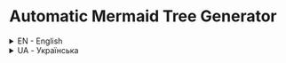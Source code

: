 # Automatic Mermaid Tree Generator
<details> <summary>EN - English</summary> <br>
Mermaid Tree Generator made for Obsidian pluggin Templater.  You need to insert tags in text to generate it.

You need to copy code from TreeGenerator  file to note in folder with all files, that you need. It also applies to files in folders inside of it.

The difference between files TreeGenerator is comments language.

Your family should look like that:

<img src="https://github.com/user-attachments/assets/32c7718d-7339-4e59-b2ff-d52bbc5c511b" height=30% width=30% >

Result would look like that:

<img src="https://github.com/user-attachments/assets/2c581351-7fdf-4f26-a8f2-6eb05bee8cdb" height=30% width=30% >

An example is in EXAMPLE folder.

Please, mention repository, if you'll use code.
</details> 

<details> <summary>UA - Українська</summary> <br> 
Генератор дерев Mermaid, створений для плагіна Obsidian Templater. Щоб його згенерувати, потрібно вставити теги в текст.

Вам необхідно скопіювати код із файлу TreeGenerator у нотатку в папці з усіма файлами, які вам потрібні. Це також стосується файлів у вкладених папках.

Різниця між файлами TreeGenerator полягає в мові коментарів.

Ваша структура має виглядати так:

<img src="https://github.com/user-attachments/assets/32c7718d-7339-4e59-b2ff-d52bbc5c511b" height=30% width=30% >

Результат виглядатиме так:

<img src="https://github.com/user-attachments/assets/2c581351-7fdf-4f26-a8f2-6eb05bee8cdb" width=30% >

Приклад знаходиться в папці EXAMPLE.

Будь ласка, лишіть посилання на репозиторій, якщо ви використовуєте репозиторій.
</details> 
